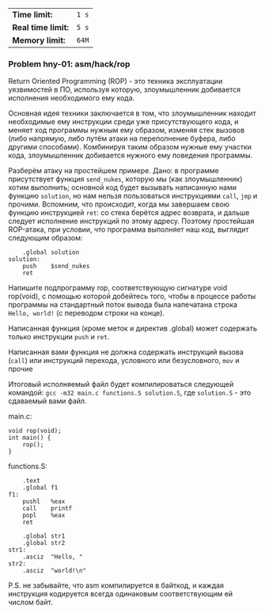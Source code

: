 |                      |       |
|----------------------|-------|
| **Time limit:**      | `1 s` |
| **Real time limit:** | `5 s` |
| **Memory limit:**    | `64M` |


### Problem hny-01: asm/hack/rop

Return Oriented Programming (ROP) - это техника эксплуатации уязвимостей в ПО, используя которую,
злоумышленник добивается исполнения необходимого ему кода.

Основная идея техники заключается в том, что злоумышленник находит необходимые ему инструкции среди
уже присутствующего кода, и меняет ход программы нужным ему образом, изменяя стек вызовов (либо
напрямую, либо путём атаки на переполнение буфера, либо другими способами). Комбинируя таким образом
нужные ему участки кода, злоумышленник добивается нужного ему поведения программы.

Разберём атаку на простейшем примере. Дано: в программе присутствует функция `send_nukes`, которую
мы (как злоумышленник) хотим выполнить; основной код будет вызывать написанную нами функцию
`solution`, но нам нельзя пользоваться инструкциями `call`, `jmp` и прочими. Вспомним, что
происходит, когда мы завершаем свою функцию инструкцией `ret`: со стека берётся адрес возврата, и
дальше следует исполнение инструкций по этому адресу. Поэтому простейшая ROP-атака, при условии, что
программа выполняет наш код, выглядит следующим образом:

    
    
        .global solution
    solution:
        push    $send_nukes
        ret
            

Напишите подпрограмму rop, соответствующую сигнатуре void rop(void), с помощью которой добейтесь
того, чтобы в процессе работы программы на стандартный поток вывода была напечатана строка `Hello,
world!` (с переводом строки на конце).

Написанная функция (кроме меток и директив .global) может содержать только инструкции `push` и
`ret`.

Написанная вами функция не должна содержать инструкций вызова (`call`) или инструкций перехода,
условного или безусловного, `mov` и прочие

Итоговый исполняемый файл будет компилироваться следующей командой: `gcc -m32 main.c functions.S
solution.S`, где `solution.S` \- это сдаваемый вами файл.

main.c:

    
    
    void rop(void);
    int main() {
        rop();
    }

functions.S:

    
    
        .text
        .global f1
    f1:
        pushl   %eax
        call    printf
        popl    %eax
        ret
    
        .global str1
        .global str2
    str1:
        .asciz  "Hello, "
    str2:
        .asciz  "world!\n"
            

P.S. не забывайте, что asm компилируется в байткод, и каждая инструкция кодируется всегда одинаковым
соответствующим ей числом байт.

